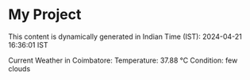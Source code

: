 # My Project

This content is dynamically generated in Indian Time (IST): 2024-04-21 16:36:01 IST


Current Weather in Coimbatore:
Temperature: 37.88 °C
Condition: few clouds
